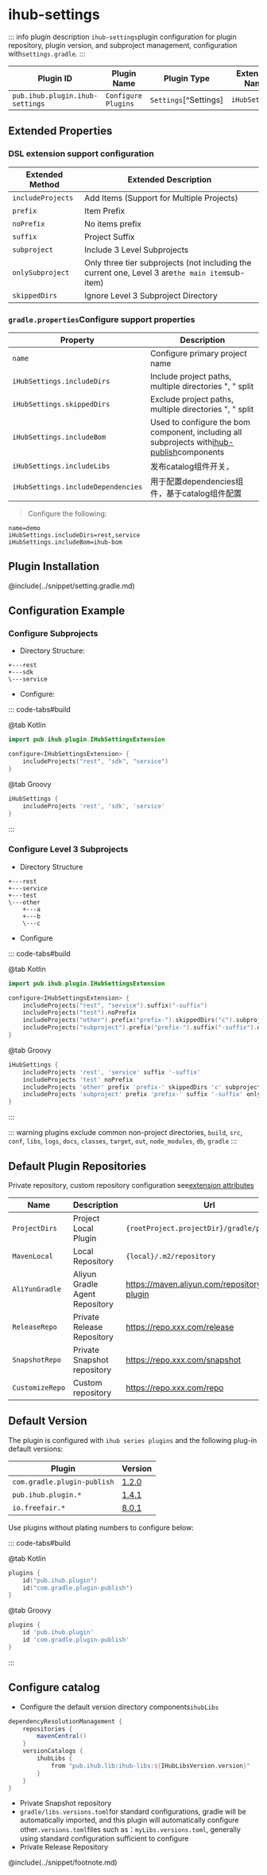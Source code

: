 # ihub-settings

::: info plugin description
`ihub-settings`plugin configuration for plugin repository, plugin version, and subproject management, configuration with`settings.gradle`.
:::

| Plugin ID                       | Plugin Name         | Plugin Type           | Extension Name |
| ------------------------------- | ------------------- | --------------------- | -------------- |
| `pub.ihub.plugin.ihub-settings` | `Configure Plugins` | `Settings`[^Settings] | `iHubSettings` |

## Extended Properties

### DSL extension support configuration

| Extended Method   | Extended Description                                                                            |
| ----------------- | ----------------------------------------------------------------------------------------------- |
| `includeProjects` | Add Items (Support for Multiple Projects)                                                       |
| `prefix`          | Item Prefix                                                                                     |
| `noPrefix`        | No items prefix                                                                                 |
| `suffix`          | Project Suffix                                                                                  |
| `subproject`      | Include 3 Level Subprojects                                                                     |
| `onlySubproject`  | Only three tier subprojects (not including the current one, Level 3 are`the main item`sub-item) |
| `skippedDirs`     | Ignore Level 3 Subproject Directory                                                             |

### `gradle.properties`Configure support properties

| Property                           | Description                                                                                              |
| ---------------------------------- | -------------------------------------------------------------------------------------------------------- |
| `name`                             | Configure primary project name                                                                           |
| `iHubSettings.includeDirs`         | Include project paths, multiple directories ", " split                                                   |
| `iHubSettings.skippedDirs`         | Exclude project paths, multiple directories ", " split                                                   |
| `iHubSettings.includeBom`          | Used to configure the bom component, including all subprojects with[ihub-publish](iHubPublish)components |
| `iHubSettings.includeLibs`         | 发布catalog组件开关，                                                                                           |
| `iHubSettings.includeDependencies` | 用于配置dependencies组件，基于catalog组件配置                                                                         |

> Configure the following:

```properties
name=demo
iHubSettings.includeDirs=rest,service
iHubSettings.includeBom=ihub-bom
```

## Plugin Installation

@include(../snippet/setting.gradle.md)

## Configuration Example

### Configure Subprojects

- Directory Structure:

```
+---rest
+---sdk
\---service
```

- Configure:

::: code-tabs#build

@tab Kotlin

```kotlin
import pub.ihub.plugin.IHubSettingsExtension

configure<IHubSettingsExtension> {
    includeProjects("rest", "sdk", "service")
}
```

@tab Groovy

```groovy
iHubSettings {
    includeProjects 'rest', 'sdk', 'service'
}
```

:::

### Configure Level 3 Subprojects

- Directory Structure

```
+---rest
+---service
+---test
\---other
    +---a
    +---b
    \---c
```

- Configure

::: code-tabs#build

@tab Kotlin

```kotlin
import pub.ihub.plugin.IHubSettingsExtension

configure<IHubSettingsExtension> {
    includeProjects("rest", "service").suffix("-suffix")
    includeProjects("test").noPrefix
    includeProjects("other").prefix("prefix-").skippedDirs("c").subproject
    includeProjects("subproject").prefix("prefix-").suffix("-suffix").onlySubproject
}
```

@tab Groovy

```groovy
iHubSettings {
    includeProjects 'rest', 'service' suffix '-suffix'
    includeProjects 'test' noPrefix
    includeProjects 'other' prefix 'prefix-' skippedDirs 'c' subproject
    includeProjects 'subproject' prefix 'prefix-' suffix '-suffix' onlySubproject
}
```

:::

::: warning
plugins exclude common non-project directories, `build`, `src`, `conf`, `libs`, `logs`, `docs`, `classes`, `target`, `out`, `node_modules`, `db`, `gradle`
:::

## Default Plugin Repositories

Private repository, custom repository configuration see[extension attributes](iHub#扩展属性)

| Name            | Description                    | Url                                               |
| --------------- | ------------------------------ | ------------------------------------------------- |
| `ProjectDirs`   | Project Local Plugin           | `{rootProject.projectDir}/gradle/plugins`         |
| `MavenLocal`    | Local Repository               | `{local}/.m2/repository`                          |
| `AliYunGradle`  | Aliyun Gradle Agent Repository | https://maven.aliyun.com/repository/gradle-plugin |
| `ReleaseRepo`   | Private Release Repository     | https://repo.xxx.com/release                      |
| `SnapshotRepo`  | Private Snapshot repository    | https://repo.xxx.com/snapshot                     |
| `CustomizeRepo` | Custom repository              | https://repo.xxx.com/repo                         |

## Default Version

The plugin is configured with `ihub series plugins` and the following plug-in default versions:

| Plugin                      | Version                                                                             |
| --------------------------- | ----------------------------------------------------------------------------------- |
| `com.gradle.plugin-publish` | [1.2.0](https://plugins.gradle.org/plugin/com.gradle.plugin-publish)                |
| `pub.ihub.plugin.*`         | [1.4.1](https://plugins.gradle.org/plugin/pub.ihub.plugin)                          |
| `io.freefair.*`             | [8.0.1](https://docs.freefair.io/gradle-plugins/8.0.1/reference/#_settings_plugins) |

Use plugins without plating numbers to configure below:

::: code-tabs#build

@tab Kotlin

```kotlin
plugins {
    id("pub.ihub.plugin")
    id("com.gradle.plugin-publish")
}
```

@tab Groovy

```groovy
plugins {
    id 'pub.ihub.plugin'
    id 'com.gradle.plugin-publish'
}
```

:::

## Configure catalog

- Configure the default version directory components`ihubLibs`

```groovy
dependencyResolutionManagement {
    repositories {
        mavenCentral()
    }
    versionCatalogs {
        ihubLibs {
            from "pub.ihub.lib:ihub-libs:${IHubLibsVersion.version}"
        }
    }
}
```

- Private Snapshot repository
- `gradle/libs.versions.toml`for standard configurations, gradle will be automatically imported, and this plugin will automatically configure other`.versions.toml`files such as：`myLibs.versions.toml`, generally using standard configuration sufficient to configure
- Private Release Repository

@include(../snippet/footnote.md)
